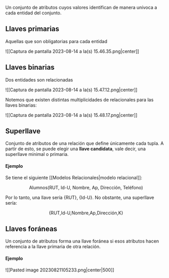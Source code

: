 
Un conjunto de atributos cuyos valores identifican de manera unívoca a cada entidad del conjunto. 

## Llaves primarias 

Aquellas que son obligatorias para cada entidad

![[Captura de pantalla 2023-08-14 a la(s) 15.46.35.png|center]]

## Llaves binarias 

Dos entidades son relacionadas 

![[Captura de pantalla 2023-08-14 a la(s) 15.47.12.png|center]]

Notemos que existen distintas multiplicidades de relacionales para las llaves binarias:

![[Captura de pantalla 2023-08-14 a la(s) 15.48.17.png|center]]

## Superllave 

Conjunto de atributos de una relación que define únicamente cada tupla. A partir de esto, se puede elegir una **llave candidata**, vale decir, una superllave minimal o primaria. 

#### Ejemplo 

Se tiene el siguiente [[Modelos Relacionales|modelo relacional]]: 

$$\text{Alumnos(RUT, Id-U, Nombre, Ap, Dirección, Teléfono)}$$

Por lo tanto, una llave sería $\lbrace\text{RUT}\rbrace,\;\lbrace\text{Id-U}\rbrace$. No obstante, una superllave sería: 

$$\lbrace\text{RUT,Id-U,Nombre,Ap,Dirección,K}\rbrace$$


## Llaves foráneas 

Un conjunto de atributos forma una llave foránea si esos
atributos hacen referencia a la llave primaria de otra relación. 

#### Ejemplo 

![[Pasted image 20230821105233.png|center|500]]

